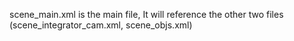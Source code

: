 scene_main.xml is the main file, It will reference the other two files (scene_integrator_cam.xml, scene_objs.xml)